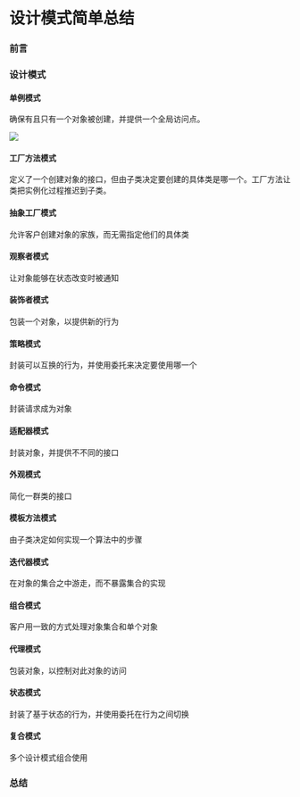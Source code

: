 # 设计模式简单总结

### 前言



### 设计模式

#### 单例模式

确保有且只有一个对象被创建，并提供一个全局访问点。

![](https://gitee.com/sysker/picBed/raw/master/blog/20211022084632.png)

#### 工厂方法模式

定义了一个创建对象的接口，但由子类决定要创建的具体类是哪一个。工厂方法让类把实例化过程推迟到子类。

#### 抽象工厂模式

允许客户创建对象的家族，而无需指定他们的具体类

#### 观察者模式

让对象能够在状态改变时被通知

#### 装饰者模式

包装一个对象，以提供新的行为

#### 策略模式

封装可以互换的行为，并使用委托来决定要使用哪一个

#### 命令模式

封装请求成为对象

#### 适配器模式

封装对象，并提供不不同的接口

#### 外观模式

简化一群类的接口

#### 模板方法模式

由子类决定如何实现一个算法中的步骤

#### 迭代器模式

在对象的集合之中游走，而不暴露集合的实现

#### 组合模式

客户用一致的方式处理对象集合和单个对象

#### 代理模式

包装对象，以控制对此对象的访问

#### 状态模式

封装了基于状态的行为，并使用委托在行为之间切换

#### 复合模式

多个设计模式组合使用



### 总结